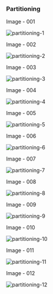 ### Partitioning

Image - 001

![partitioning-1](../images/partitioning/1.png)

Image - 002

![partitioning-2](../images/partitioning/2.png)

Image - 003

![partitioning-3](../images/partitioning/3.png)

Image - 004

![partitioning-4](../images/partitioning/4.png)

Image - 005

![partitioning-5](../images/partitioning/5.png)

Image - 006

![partitioning-6](../images/partitioning/6.png)

Image - 007

![partitioning-7](../images/partitioning/7.png)

Image - 008

![partitioning-8](../images/partitioning/8.png)

Image - 009

![partitioning-9](../images/partitioning/9.png)

Image - 010

![partitioning-10](../images/partitioning/10.png)

Image - 011

![partitioning-11](../images/partitioning/11.png)

Image - 012

![partitioning-12](../images/partitioning/12.png)
